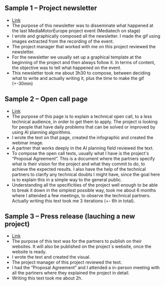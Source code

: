 
## Sample 1 – Project newsletter
- [Link](https://mailchi.mp/c8c98c1997b0/mediatechonstage-grand-finale?e=763801eb07) 
- The purpose of this newsletter was to disseminate what happened at the last MediaMotorEurope project event (Mediatech on stage)
- I wrote and graphically composed all the newsletter. I made the gif using images extracted from the recording of the event.
- The project manager that worked with me on this project reviewed the newsletter.
- For the newsletter we usually set up a graphical template at the beginning of the project and then always follow it. In terms of content, the objective was to tell what happened on the event.
- This newsletter took me about 3h30 to compose, between deciding what to write and actually writing it, plus the time to make the gif (+-30min)


## Sample 2 – Open call page
- [Link](https://www.aiplan4eu-project.eu/call-for-use-cases/open-call-3-for-use-cases/)
- The purpose of this page is to explain a technical open call, to a less technical audience, in order to get them to apply. The project is looking for people that have daily problems that can be solved or improved by using AI planning algorithms.
- I wrote the text on that page, created the infographic and created the webinar image.
- A partner that works deeply in the AI planning field reviewed the text.
- To compose the open call texts, usually what I have is the project's “Proposal Agreement”. This is a document where the partners specify what is their vision for the project and what they commit to do, to achieve the expected results. I also have the help of the technical partners to clarify any technical doubts I might have, since the goal here is to explain this in a simple way to the general public.
- Understanding all the specificities of the project well enough to be able to break it down in the simplest possible way, took me about 6 months where I attended a few  meetings, to observe the technical partners. Actually writing this text took me 3 iterations (+- 6h in total).


## Sample 3 – Press release (lauching a new project)
- [Link](https://matgenix.com/boosting-the-research-and-development-of-new-solutions-for-materials-replacing-the-platinum-group-metals-pgm/)
- The purpose of this text was for the partners to publish on their websites. It will also be published on the project´s website, once the website is ready.
- I wrote the text and created the visual.
- The project manager of this project reviewed the text.
- I had the “Proposal Agreement” and I attended a in-person meeting with all the partners where they explained the project in detail.
- Writing this text took me about 2h.
